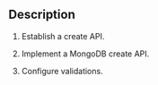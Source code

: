## Description

1. Establish a create API.

2. Implement a MongoDB create API.

3. Configure validations.
